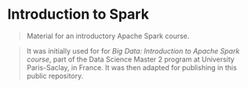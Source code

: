 # Introduction to Spark

> Material for an introductory Apache Spark course. 

> It was initially used for for _Big Data: Introduction to Apache Spark course_, part of the Data Science Master 2 program at University Paris-Saclay, in France. It was then adapted for publishing in this public repository.

